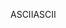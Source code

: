 <span data-ttu-id="b69fb-101">ASCII</span><span class="sxs-lookup"><span data-stu-id="b69fb-101">ASCII</span></span>